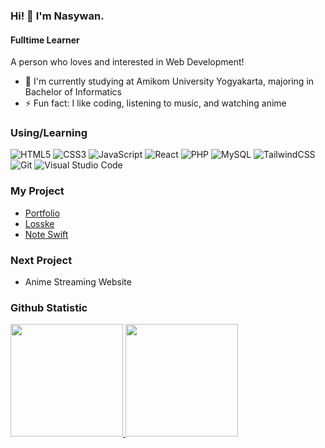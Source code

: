 ### Hi! 👋 I'm Nasywan.

#### Fulltime Learner

A person who loves and interested in Web Development!

- 🔭 I'm currently studying at Amikom University Yogyakarta, majoring in Bachelor of Informatics
- ⚡ Fun fact: I like coding, listening to music, and watching anime

### Using/Learning
  ![HTML5](https://img.shields.io/badge/html5-%23E34F26.svg?style=for-the-badge&logo=html5&logoColor=white)
  ![CSS3](https://img.shields.io/badge/css3-%231572B6.svg?style=for-the-badge&logo=css3&logoColor=white)
  ![JavaScript](https://img.shields.io/badge/javascript-%23323330.svg?style=for-the-badge&logo=javascript&logoColor=%23F7DF1E)
  ![React](https://img.shields.io/badge/react-%2320232a.svg?style=for-the-badge&logo=react&logoColor=%2361DAFB)
  ![PHP](https://img.shields.io/badge/php-%23777BB4.svg?style=for-the-badge&logo=php&logoColor=white)
  ![MySQL](https://img.shields.io/badge/mysql-%2300f.svg?style=for-the-badge&logo=mysql&logoColor=white)
  ![TailwindCSS](https://img.shields.io/badge/tailwindcss-%2338B2AC.svg?style=for-the-badge&logo=tailwind-css&logoColor=white)
  ![Git](https://img.shields.io/badge/git-%23F05033.svg?style=for-the-badge&logo=git&logoColor=white)
  ![Visual Studio Code](https://img.shields.io/badge/Visual%20Studio%20Code-0078d7.svg?style=for-the-badge&logo=visual-studio-code&logoColor=white)


### My Project
- [Portfolio](https://nasywan.my.id)
- [Losske](https://losske.rf.gd)
- [Note Swift](https://noteswift.vercel.app)

### Next Project
- Anime Streaming Website
  
### Github Statistic
<p align="left">
<a href="https://github.com/MastayY">
  <img height="180em" src="https://github-readme-stats-eight-theta.vercel.app/api?username=MastayY&show_icons=true&theme=algolia&include_all_commits=true&count_private=true"/>
  <img height="180em" src="https://github-readme-stats-eight-theta.vercel.app/api/top-langs/?username=MastayY&layout=compact&langs_count=8&theme=algolia"/>
</a>
</p>

